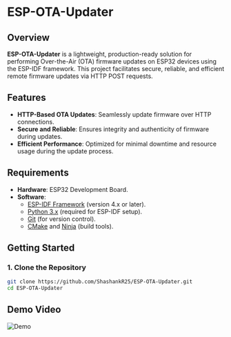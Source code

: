 # ESP-OTA-Updater


## Overview
**ESP-OTA-Updater** is a lightweight, production-ready solution for performing Over-the-Air (OTA) firmware updates on ESP32 devices using the ESP-IDF framework. This project facilitates secure, reliable, and efficient remote firmware updates via HTTP POST requests.

## Features
- **HTTP-Based OTA Updates**: Seamlessly update firmware over HTTP connections.
- **Secure and Reliable**: Ensures integrity and authenticity of firmware during updates.
- **Efficient Performance**: Optimized for minimal downtime and resource usage during the update process.

## Requirements
- **Hardware**: ESP32 Development Board.
- **Software**:
  - [ESP-IDF Framework](https://docs.espressif.com/projects/esp-idf/en/latest/esp32/get-started/) (version 4.x or later).
  - [Python 3.x](https://www.python.org/downloads/) (required for ESP-IDF setup).
  - [Git](https://git-scm.com/) (for version control).
  - [CMake](https://cmake.org/) and [Ninja](https://ninja-build.org/) (build tools).

## Getting Started

### 1. Clone the Repository
```bash
git clone https://github.com/ShashankR25/ESP-OTA-Updater.git
cd ESP-OTA-Updater
```
## Demo Video

![Demo](docs/ESP-OTA-Updater.gif)

